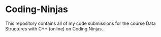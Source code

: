 # Coding-Ninjas
This repository contains all of my code submissions for the course Data Structures with C++ (online) on Coding Ninjas.
